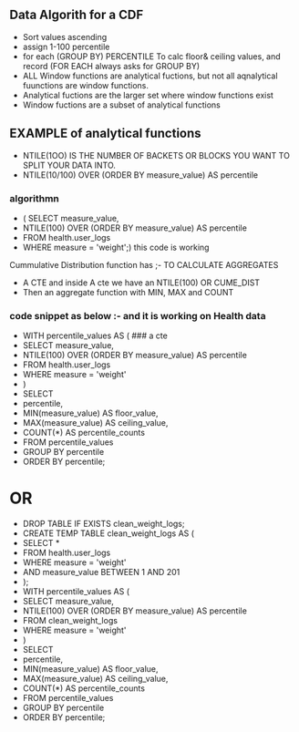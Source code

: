 ## Data Algorith for a CDF
- Sort values ascending
- assign 1-100 percentile
- for each (GROUP BY) PERCENTILE To calc floor& ceiling values, and record (FOR EACH always asks for GROUP BY)
- ALL Window functions are analytical fuctions, but not all aqnalytical fuunctions are window functions.
- Analytical fuctions are the larger set where window functions exist
- Window fuctions are a subset of analytical functions

## EXAMPLE of analytical functions
- NTILE(1OO) IS THE NUMBER OF BACKETS OR BLOCKS YOU WANT TO SPLIT YOUR DATA INTO.
- NTILE(10/100) OVER (ORDER  BY measure_value) AS percentile
### algorithmn
- ( SELECT measure_value,
- NTILE(100) OVER (ORDER  BY measure_value) AS percentile
- FROM health.user_logs
- WHERE measure = 'weight';) this code is working

Cummulative Distribution function has ;- TO CALCULATE AGGREGATES
- A CTE and inside A cte we have an NTILE(100) OR CUME_DIST
- Then an aggregate function with MIN, MAX and COUNT
  
### code snippet as below :- and it is working on Health data

- WITH percentile_values AS (   ### a cte
- SELECT measure_value,
- NTILE(100) OVER (ORDER  BY measure_value) AS percentile
- FROM health.user_logs
- WHERE measure = 'weight'
- )
- SELECT
- percentile,
- MIN(measure_value) AS floor_value,
- MAX(measure_value) AS ceiling_value,
- COUNT(*) AS percentile_counts
- FROM percentile_values
- GROUP BY percentile
- ORDER BY percentile;
  
# OR
- DROP TABLE IF EXISTS clean_weight_logs;
- CREATE TEMP TABLE clean_weight_logs AS (
- SELECT *
- FROM health.user_logs
- WHERE measure = 'weight'
- AND measure_value BETWEEN 1 AND 201
- );
- WITH percentile_values AS (   
- SELECT measure_value,
- NTILE(100) OVER (ORDER  BY measure_value) AS percentile
- FROM clean_weight_logs
- WHERE measure = 'weight'
- )
- SELECT
- percentile,
- MIN(measure_value) AS floor_value,
- MAX(measure_value) AS ceiling_value,
- COUNT(*) AS percentile_counts
- FROM percentile_values
- GROUP BY percentile
- ORDER BY percentile;
